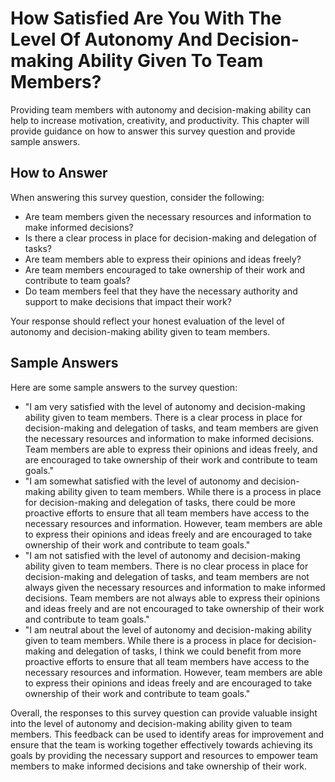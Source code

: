 How Satisfied Are You With The Level Of Autonomy And Decision-making Ability Given To Team Members?
==========================================================================================================================

Providing team members with autonomy and decision-making ability can help to increase motivation, creativity, and productivity. This chapter will provide guidance on how to answer this survey question and provide sample answers.

How to Answer
-------------

When answering this survey question, consider the following:

* Are team members given the necessary resources and information to make informed decisions?
* Is there a clear process in place for decision-making and delegation of tasks?
* Are team members able to express their opinions and ideas freely?
* Are team members encouraged to take ownership of their work and contribute to team goals?
* Do team members feel that they have the necessary authority and support to make decisions that impact their work?

Your response should reflect your honest evaluation of the level of autonomy and decision-making ability given to team members.

Sample Answers
--------------

Here are some sample answers to the survey question:

* "I am very satisfied with the level of autonomy and decision-making ability given to team members. There is a clear process in place for decision-making and delegation of tasks, and team members are given the necessary resources and information to make informed decisions. Team members are able to express their opinions and ideas freely, and are encouraged to take ownership of their work and contribute to team goals."
* "I am somewhat satisfied with the level of autonomy and decision-making ability given to team members. While there is a process in place for decision-making and delegation of tasks, there could be more proactive efforts to ensure that all team members have access to the necessary resources and information. However, team members are able to express their opinions and ideas freely and are encouraged to take ownership of their work and contribute to team goals."
* "I am not satisfied with the level of autonomy and decision-making ability given to team members. There is no clear process in place for decision-making and delegation of tasks, and team members are not always given the necessary resources and information to make informed decisions. Team members are not always able to express their opinions and ideas freely and are not encouraged to take ownership of their work and contribute to team goals."
* "I am neutral about the level of autonomy and decision-making ability given to team members. While there is a process in place for decision-making and delegation of tasks, I think we could benefit from more proactive efforts to ensure that all team members have access to the necessary resources and information. However, team members are able to express their opinions and ideas freely and are encouraged to take ownership of their work and contribute to team goals."

Overall, the responses to this survey question can provide valuable insight into the level of autonomy and decision-making ability given to team members. This feedback can be used to identify areas for improvement and ensure that the team is working together effectively towards achieving its goals by providing the necessary support and resources to empower team members to make informed decisions and take ownership of their work.
